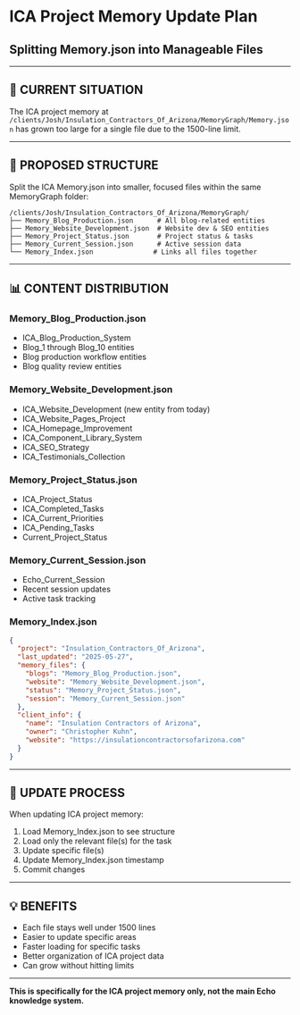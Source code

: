 # ICA Project Memory Update Plan
## Splitting Memory.json into Manageable Files

---

## 📁 CURRENT SITUATION

The ICA project memory at `/clients/Josh/Insulation_Contractors_Of_Arizona/MemoryGraph/Memory.json` has grown too large for a single file due to the 1500-line limit.

---

## 🔧 PROPOSED STRUCTURE

Split the ICA Memory.json into smaller, focused files within the same MemoryGraph folder:

```
/clients/Josh/Insulation_Contractors_Of_Arizona/MemoryGraph/
├── Memory_Blog_Production.json      # All blog-related entities
├── Memory_Website_Development.json  # Website dev & SEO entities  
├── Memory_Project_Status.json       # Project status & tasks
├── Memory_Current_Session.json      # Active session data
└── Memory_Index.json               # Links all files together
```

---

## 📊 CONTENT DISTRIBUTION

### Memory_Blog_Production.json
- ICA_Blog_Production_System
- Blog_1 through Blog_10 entities
- Blog production workflow entities
- Blog quality review entities

### Memory_Website_Development.json
- ICA_Website_Development (new entity from today)
- ICA_Website_Pages_Project
- ICA_Homepage_Improvement
- ICA_Component_Library_System
- ICA_SEO_Strategy
- ICA_Testimonials_Collection

### Memory_Project_Status.json
- ICA_Project_Status
- ICA_Completed_Tasks
- ICA_Current_Priorities
- ICA_Pending_Tasks
- Current_Project_Status

### Memory_Current_Session.json
- Echo_Current_Session
- Recent session updates
- Active task tracking

### Memory_Index.json
```json
{
  "project": "Insulation_Contractors_Of_Arizona",
  "last_updated": "2025-05-27",
  "memory_files": {
    "blogs": "Memory_Blog_Production.json",
    "website": "Memory_Website_Development.json",
    "status": "Memory_Project_Status.json",
    "session": "Memory_Current_Session.json"
  },
  "client_info": {
    "name": "Insulation Contractors of Arizona",
    "owner": "Christopher Kuhn",
    "website": "https://insulationcontractorsofarizona.com"
  }
}
```

---

## 🔄 UPDATE PROCESS

When updating ICA project memory:
1. Load Memory_Index.json to see structure
2. Load only the relevant file(s) for the task
3. Update specific file(s) 
4. Update Memory_Index.json timestamp
5. Commit changes

---

## 💡 BENEFITS

- Each file stays well under 1500 lines
- Easier to update specific areas
- Faster loading for specific tasks
- Better organization of ICA project data
- Can grow without hitting limits

---

**This is specifically for the ICA project memory only, not the main Echo knowledge system.**